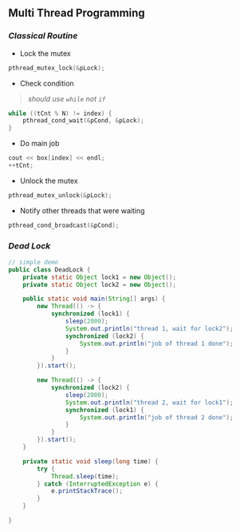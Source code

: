 ## Multi Thread Programming

### _Classical Routine_
* Lock the mutex

```c
pthread_mutex_lock(&pLock);
```

* Check condition

> _should use `while` not `if`_

```c
while ((tCnt % N) != index) {
    pthread_cond_wait(&pCond, &pLock);
}
```

* Do main job

```c
cout << box[index] << endl;
++tCnt;
```

* Unlock the mutex

```c
pthread_mutex_unlock(&pLock);
```

* Notify other threads that were waiting

```c
pthread_cond_broadcast(&pCond);
```

### _Dead Lock_

```java
// simple demo
public class DeadLock {
    private static Object lock1 = new Object();
    private static Object lock2 = new Object();

    public static void main(String[] args) {
        new Thread(() -> {
            synchronized (lock1) {
                sleep(2000);
                System.out.println("thread 1, wait for lock2");
                synchronized (lock2) {
                    System.out.println("job of thread 1 done");
                }
            }
        }).start();

        new Thread(() -> {
            synchronized (lock2) {
                sleep(2000);
                System.out.println("thread 2, wait for lock1");
                synchronized (lock1) {
                    System.out.println("job of thread 2 done");
                }
            }
        }).start();
    }

    private static void sleep(long time) {
        try {
            Thread.sleep(time);
        } catch (InterruptedException e) {
            e.printStackTrace();
        }
    }

}
```
